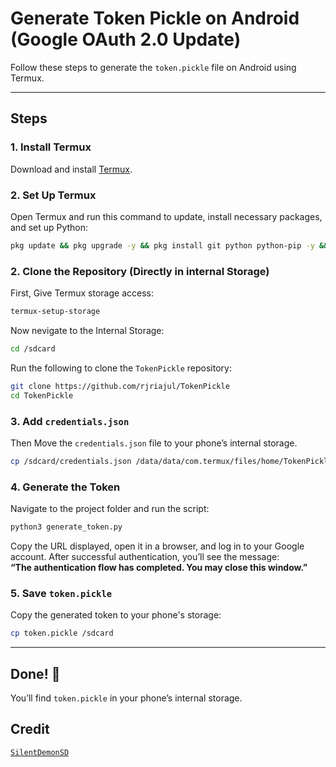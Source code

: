 # Generate Token Pickle on Android (Google OAuth 2.0 Update)

Follow these steps to generate the `token.pickle` file on Android using Termux.

---

## Steps

### 1. Install Termux  
Download and install [Termux](https://github.com/termux/termux-app/releases).  

### 2. Set Up Termux  
Open Termux and run this command to update, install necessary packages, and set up Python:

```bash
pkg update && pkg upgrade -y && pkg install git python python-pip -y && python -m pip install --upgrade pip && pip install google-api-python-client google-auth-httplib2 google-auth-oauthlib
```

### 2. Clone the Repository (Directly in internal Storage)
First, Give Termux storage access:

```bash
termux-setup-storage
```

Now nevigate to the Internal Storage:

```bash
cd /sdcard
```

Run the following to clone the `TokenPickle` repository:

```bash
git clone https://github.com/rjriajul/TokenPickle
cd TokenPickle
```

### 3. Add `credentials.json`  

Then Move the `credentials.json` file to your phone’s internal storage.
```bash
cp /sdcard/credentials.json /data/data/com.termux/files/home/TokenPickle
```

### 4. Generate the Token  
Navigate to the project folder and run the script:

```bash
python3 generate_token.py
```

Copy the URL displayed, open it in a browser, and log in to your Google account. After successful authentication, you’ll see the message:  
**“The authentication flow has completed. You may close this window.”**

### 5. Save `token.pickle`  
Copy the generated token to your phone's storage:

```bash
cp token.pickle /sdcard
```

---

## Done! 🎉  
You’ll find `token.pickle` in your phone’s internal storage.  


## Credit

[`SilentDemonSD`](https://github.com/SilentDemonSD)
